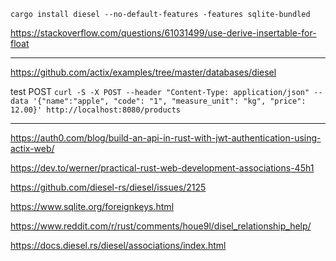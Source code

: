`cargo install diesel --no-default-features -features sqlite-bundled`

https://stackoverflow.com/questions/61031499/use-derive-insertable-for-float

---

https://github.com/actix/examples/tree/master/databases/diesel

test POST
`curl -S -X POST --header "Content-Type: application/json" --data '{"name":"apple", "code": "1", "measure_unit": "kg", "price": 12.00}' http://localhost:8080/products`


---

https://auth0.com/blog/build-an-api-in-rust-with-jwt-authentication-using-actix-web/

https://dev.to/werner/practical-rust-web-development-associations-45h1

https://github.com/diesel-rs/diesel/issues/2125

https://www.sqlite.org/foreignkeys.html

https://www.reddit.com/r/rust/comments/houe9l/disel_relationship_help/

https://docs.diesel.rs/diesel/associations/index.html
